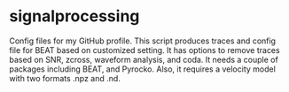 # signalprocessing
Config files for my GitHub profile.
This script produces traces and config file for BEAT based on customized setting.
It has options to remove traces based on SNR, zcross, waveform analysis, and coda.
It needs a couple of packages including BEAT, and Pyrocko. Also, it requires a velocity model with two formats .npz and .nd.

